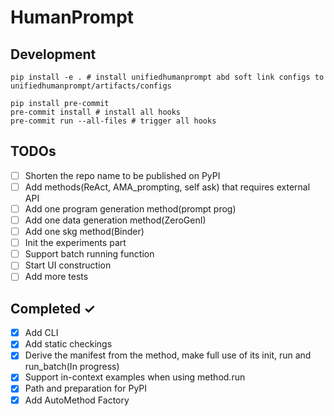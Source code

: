 # HumanPrompt

## Development
~~~
pip install -e . # install unifiedhumanprompt abd soft link configs to unifiedhumanprompt/artifacts/configs
~~~

~~~
pip install pre-commit
pre-commit install # install all hooks
pre-commit run --all-files # trigger all hooks
~~~

## TODOs
- [ ] Shorten the repo name to be published on PyPI
- [ ] Add methods(ReAct, AMA_prompting, self ask) that requires external API
- [ ] Add one program generation method(prompt prog)
- [ ] Add one data generation method(ZeroGenI)
- [ ] Add one skg method(Binder)
- [ ] Init the experiments part
- [ ] Support batch running function
- [ ] Start UI construction
- [ ] Add more tests

## Completed ✓
- [x] Add CLI
- [x] Add static checkings
- [x] Derive the manifest from the method, make full use of its init, run and run_batch(In progress)
- [x] Support in-context examples when using method.run
- [x] Path and preparation for PyPI
- [x] Add AutoMethod Factory
